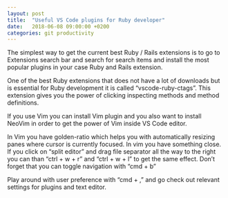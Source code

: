 ```yaml
---
layout: post
title:  "Useful VS Code plugins for Ruby developer"
date:   2018-06-08 09:00:00 +0200
categories: git productivity
---
```


The simplest way to get the current best Ruby / Rails extensions is to go to Extensions search bar and search for search items and install the most popular plugins in your case Ruby and Rails extension.

One of the best Ruby extensions that does not have a lot of downloads but is essential for Ruby development it is called “vscode-ruby-ctags”. This extension gives you the power of clicking inspecting methods and method definitions.

If you use Vim you can install Vim plugin and you also want to install NeoVim in order to get the power of Vim inside VS Code editor.

In Vim you have golden-ratio which helps you with automatically resizing panes where cursor is currently focused. In vim you have something close. If you click on “split editor” and drag file separator all the way to the right you can than “ctrl + w + r” and “ctrl + w + l” to get the same effect. Don’t forget that you can toggle navigation with “cmd + b”

Play around with user preference with “cmd + ,” and go check out relevant settings for plugins and text editor.